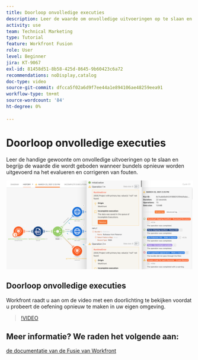 ```yaml
---
title: Doorloop onvolledige executies
description: Leer de waarde om onvolledige uitvoeringen op te slaan en dan bundels opnieuw in werking te stellen na het evalueren van en het verbeteren van fouten in  [!DNL Adobe Workfront Fusion].
activity: use
team: Technical Marketing
type: Tutorial
feature: Workfront Fusion
role: User
level: Beginner
jira: KT-9067
exl-id: 81458d51-8b58-425d-8645-9b60423c6a72
recommendations: noDisplay,catalog
doc-type: video
source-git-commit: dfcca5f02a6d9f7ee44a1e894106ae48259eea91
workflow-type: tm+mt
source-wordcount: '84'
ht-degree: 0%

---
```


# Doorloop onvolledige executies

Leer de handige gewoonte om onvolledige uitvoeringen op te slaan en begrijp de waarde die wordt geboden wanneer bundels opnieuw worden uitgevoerd na het evalueren en corrigeren van fouten.

![ een beeld van een scenario met fout behandeling ](assets/troubleshooting-and-error-handling-8.png)

## Doorloop onvolledige executies

Workfront raadt u aan om de video met een doorlichting te bekijken voordat u probeert de oefening opnieuw te maken in uw eigen omgeving.

>[!VIDEO](https://video.tv.adobe.com/v/335308/?quality=12&learn=on&enablevpops)

## Meer informatie? We raden het volgende aan:

[ de documentatie van de Fusie van Workfront ](https://experienceleague.adobe.com/nl/docs/workfront-fusion/using/get-started-with-fusion/understand-workfront-fusion/workfront-fusion-overview)
